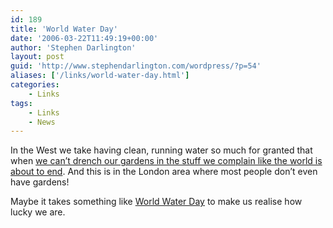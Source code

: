 ```yaml
---
id: 189
title: 'World Water Day'
date: '2006-03-22T11:49:19+00:00'
author: 'Stephen Darlington'
layout: post
guid: 'http://www.stephendarlington.com/wordpress/?p=54'
aliases: ['/links/world-water-day.html']
categories:
    - Links
tags:
    - Links
    - News
---
```


In the West we take having clean, running water so much for granted that when [we can’t drench our gardens in the stuff we complain like the world is about to end](http://news.bbc.co.uk/1/hi/england/4799446.stm). And this is in the London area where most people don’t even have gardens!

Maybe it takes something like [World Water Day](http://www.worldwaterday.org/) to make us realise how lucky we are.